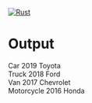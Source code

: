 [![Rust](https://github.com/danieloraca/rust-shorts/actions/workflows/make-me-impl-rust.yml/badge.svg)](https://github.com/danieloraca/rust-shorts/actions/workflows/make-me-impl-rust.yml)

# Output

Car 2019 Toyota\
Truck 2018 Ford\
Van 2017 Chevrolet\
Motorcycle 2016 Honda
